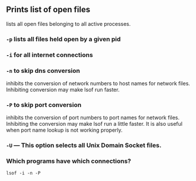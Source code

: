 
## Prints list of open files

lists all open files belonging to all active processes.

### `-p` lists all files held open by a given pid

### `-i` for all internet connections

### `-n` to skip dns conversion

inhibits the conversion of network numbers to host names for network files.  Inhibiting conversion may make lsof run faster.

### `-P` to skip port conversion

inhibits the conversion of port numbers to port names for network files.  Inhibiting the conversion may make lsof run a little faster.  It is
            also useful when port name lookup is not working properly.

### `-U` — This option selects all Unix Domain Socket files.

### Which programs have which connections?

```
lsof -i -n -P
```